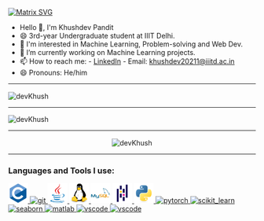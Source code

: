 <!--
**devKhush/devKhush** is a ✨ _special_ ✨ repository because its `README.md` (this file) appears on your GitHub profile.
-->

[![Matrix SVG](https://raw.githubusercontent.com/rodrigograca31/rodrigograca31/master/matrix.svg)](https://www.youtube.com/watch?v=dQw4w9WgXcQ)
 
- Hello 🙌, I'm Khushdev Pandit
- 😄 3rd-year Undergraduate student at IIIT Delhi.
- 🔭 I'm interested in Machine Learning, Problem-solving and Web Dev.
- 👀 I’m currently working on Machine Learning projects.
- 📫 How to reach me: 
      - [LinkedIn](https://www.linkedin.com/in/khushdev-pandit-395365200)
      - Email: khushdev20211@iiitd.ac.in
- 😄 Pronouns: He/him


<hr>
<p><img align="center" src="https://github-readme-stats.vercel.app/api/top-langs?username=devKhush&show_icons=true&locale=en&layout=compact" alt="devKhush" /></p>
<hr>
<p><img align="center" src="https://github-readme-stats.vercel.app/api?username=devKhush&show_icons=true&locale=en" alt="devKhush" /></p>
<hr>
<center><img align="center" src="https://github-readme-streak-stats.herokuapp.com/?user=devKhush&" alt="devKhush" /></center>
<p></p>
<hr>

<h3 align="left">Languages and Tools I use:</h3>
<p align="left"> 
<a href="https://www.cprogramming.com/" target="_blank" rel="noreferrer"> <img src="https://raw.githubusercontent.com/devicons/devicon/master/icons/c/c-original.svg" alt="c" width="40" height="40"/> </a> 
<!---
<a href="https://www.w3schools.com/cpp/" target="_blank" rel="noreferrer"> <img src="https://raw.githubusercontent.com/devicons/devicon/master/icons/cplusplus/cplusplus-original.svg" alt="cplusplus" width="40" height="40"/> </a> 
-->
<a href="https://git-scm.com/" target="_blank" rel="noreferrer"> <img src="https://www.vectorlogo.zone/logos/git-scm/git-scm-icon.svg" alt="git" width="40" height="40"/> </a> 
<a href="https://www.java.com" target="_blank" rel="noreferrer"> <img src="https://raw.githubusercontent.com/devicons/devicon/master/icons/java/java-original.svg" alt="java" width="40" height="40"/> </a> 
<a href="https://www.linux.org/" target="_blank" rel="noreferrer"> <img src="https://raw.githubusercontent.com/devicons/devicon/master/icons/linux/linux-original.svg" alt="linux" width="40" height="40"/> </a> 
<a href="https://www.mysql.com/" target="_blank" rel="noreferrer"> <img src="https://raw.githubusercontent.com/devicons/devicon/master/icons/mysql/mysql-original-wordmark.svg" alt="mysql" width="40" height="40"/> </a> 
<a href="https://pandas.pydata.org/" target="_blank" rel="noreferrer"> <img src="https://raw.githubusercontent.com/devicons/devicon/2ae2a900d2f041da66e950e4d48052658d850630/icons/pandas/pandas-original.svg" alt="pandas" width="40" height="40"/> </a> 
<a href="https://www.python.org" target="_blank" rel="noreferrer"> <img src="https://raw.githubusercontent.com/devicons/devicon/master/icons/python/python-original.svg" alt="python" width="40" height="40"/> </a> 
<a href="https://pytorch.org/" target="_blank" rel="noreferrer"> <img src="https://www.vectorlogo.zone/logos/pytorch/pytorch-icon.svg" alt="pytorch" width="40" height="40"/> </a> 
<a href="https://scikit-learn.org/" target="_blank" rel="noreferrer"> <img src="https://upload.wikimedia.org/wikipedia/commons/0/05/Scikit_learn_logo_small.svg" alt="scikit_learn" width="40" height="40"/> </a> 
<a href="https://seaborn.pydata.org/" target="_blank" rel="noreferrer"> <img src="https://seaborn.pydata.org/_images/logo-mark-lightbg.svg" alt="seaborn" width="40" height="40"/> </a> 
<a href="https://in.mathworks.com/products/matlab.html" target="_blank" rel="noreferrer"> <img src="https://logos-world.net/wp-content/uploads/2020/12/MATLAB-Symbol.jpg" alt="matlab" width="40" height="40"/> </a> 
<a href="https://code.visualstudio.com/" target="_blank" rel="noreferrer"> <img src="https://w7.pngwing.com/pngs/512/824/png-transparent-visual-studio-code-hd-logo-thumbnail.png" alt="vscode" width="40" height="40"/> </a> 
<a href="https://www.jetbrains.com/idea/" target="_blank" rel="noreferrer"> <img src="https://icon-library.com/images/intellij-idea-icon/intellij-idea-icon-5.jpg" alt="vscode" width="40" height="40"/> </a> 
<!--
<a href="https://www.tensorflow.org" target="_blank" rel="noreferrer"> <img src="https://www.vectorlogo.zone/logos/tensorflow/tensorflow-icon.svg" alt="tensorflow" width="40" height="40"/> </a> 
-->
</p>
